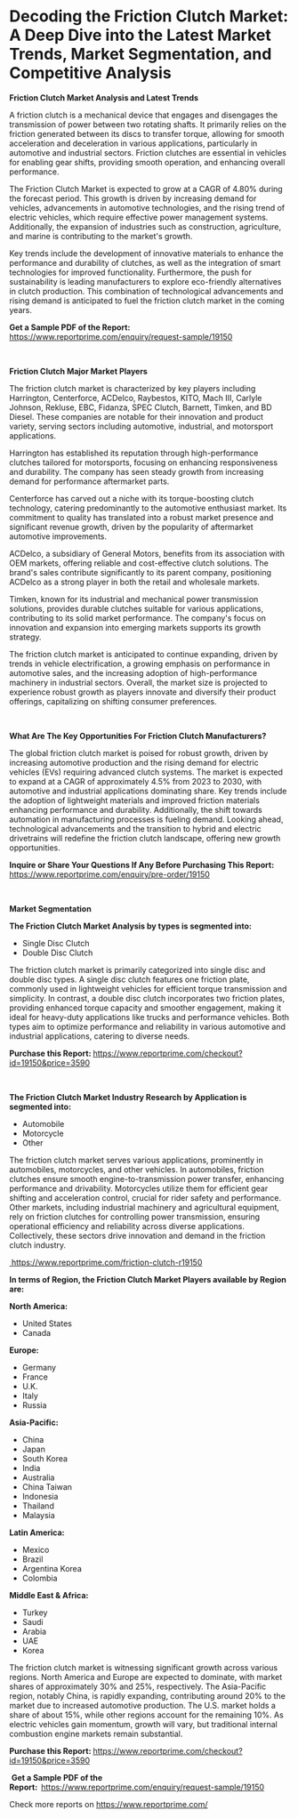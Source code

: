 <p><h1>Decoding the Friction Clutch Market: A Deep Dive into the Latest Market Trends, Market Segmentation, and Competitive Analysis</h1></p><p><strong>Friction Clutch Market Analysis and Latest Trends</strong></p>
<p><p>A friction clutch is a mechanical device that engages and disengages the transmission of power between two rotating shafts. It primarily relies on the friction generated between its discs to transfer torque, allowing for smooth acceleration and deceleration in various applications, particularly in automotive and industrial sectors. Friction clutches are essential in vehicles for enabling gear shifts, providing smooth operation, and enhancing overall performance.</p><p>The Friction Clutch Market is expected to grow at a CAGR of 4.80% during the forecast period. This growth is driven by increasing demand for vehicles, advancements in automotive technologies, and the rising trend of electric vehicles, which require effective power management systems. Additionally, the expansion of industries such as construction, agriculture, and marine is contributing to the market's growth.</p><p>Key trends include the development of innovative materials to enhance the performance and durability of clutches, as well as the integration of smart technologies for improved functionality. Furthermore, the push for sustainability is leading manufacturers to explore eco-friendly alternatives in clutch production. This combination of technological advancements and rising demand is anticipated to fuel the friction clutch market in the coming years.</p></p>
<p><strong>Get a Sample PDF of the Report:&nbsp;</strong> <a href="https://www.reportprime.com/enquiry/request-sample/19150?utm_campaign=2707&utm_medium=2&utm_source=Github&utm_content=ia&utm_term=19032025&utm_id=friction-clutch">https://www.reportprime.com/enquiry/request-sample/19150</a></p>
<p>&nbsp;</p>
<p><strong>Friction Clutch Major Market Players</strong></p>
<p><p>The friction clutch market is characterized by key players including Harrington, Centerforce, ACDelco, Raybestos, KITO, Mach III, Carlyle Johnson, Rekluse, EBC, Fidanza, SPEC Clutch, Barnett, Timken, and BD Diesel. These companies are notable for their innovation and product variety, serving sectors including automotive, industrial, and motorsport applications.</p><p>Harrington has established its reputation through high-performance clutches tailored for motorsports, focusing on enhancing responsiveness and durability. The company has seen steady growth from increasing demand for performance aftermarket parts.</p><p>Centerforce has carved out a niche with its torque-boosting clutch technology, catering predominantly to the automotive enthusiast market. Its commitment to quality has translated into a robust market presence and significant revenue growth, driven by the popularity of aftermarket automotive improvements.</p><p>ACDelco, a subsidiary of General Motors, benefits from its association with OEM markets, offering reliable and cost-effective clutch solutions. The brand's sales contribute significantly to its parent company, positioning ACDelco as a strong player in both the retail and wholesale markets.</p><p>Timken, known for its industrial and mechanical power transmission solutions, provides durable clutches suitable for various applications, contributing to its solid market performance. The company's focus on innovation and expansion into emerging markets supports its growth strategy.</p><p>The friction clutch market is anticipated to continue expanding, driven by trends in vehicle electrification, a growing emphasis on performance in automotive sales, and the increasing adoption of high-performance machinery in industrial sectors. Overall, the market size is projected to experience robust growth as players innovate and diversify their product offerings, capitalizing on shifting consumer preferences.</p></p>
<p>&nbsp;</p>
<p><strong>What Are The Key Opportunities For Friction Clutch Manufacturers?</strong></p>
<p><p>The global friction clutch market is poised for robust growth, driven by increasing automotive production and the rising demand for electric vehicles (EVs) requiring advanced clutch systems. The market is expected to expand at a CAGR of approximately 4.5% from 2023 to 2030, with automotive and industrial applications dominating share. Key trends include the adoption of lightweight materials and improved friction materials enhancing performance and durability. Additionally, the shift towards automation in manufacturing processes is fueling demand. Looking ahead, technological advancements and the transition to hybrid and electric drivetrains will redefine the friction clutch landscape, offering new growth opportunities.</p></p>
<p><strong>Inquire or Share Your Questions If Any Before Purchasing This Report:</strong> <a href="https://www.reportprime.com/enquiry/pre-order/19150?utm_campaign=2707&utm_medium=2&utm_source=Github&utm_content=ia&utm_term=19032025&utm_id=friction-clutch">https://www.reportprime.com/enquiry/pre-order/19150</a></p>
<p>&nbsp;</p>
<p><strong>Market Segmentation</strong></p>
<p><strong>The Friction Clutch Market Analysis by types is segmented into:</strong></p>
<p><ul><li>Single Disc Clutch</li><li>Double Disc Clutch</li></ul></p>
<p><p>The friction clutch market is primarily categorized into single disc and double disc types. A single disc clutch features one friction plate, commonly used in lightweight vehicles for efficient torque transmission and simplicity. In contrast, a double disc clutch incorporates two friction plates, providing enhanced torque capacity and smoother engagement, making it ideal for heavy-duty applications like trucks and performance vehicles. Both types aim to optimize performance and reliability in various automotive and industrial applications, catering to diverse needs.</p></p>
<p><strong>Purchase this Report:&nbsp;</strong><a href="https://www.reportprime.com/checkout?id=19150&price=3590&utm_campaign=2707&utm_medium=2&utm_source=Github&utm_content=ia&utm_term=19032025&utm_id=friction-clutch">https://www.reportprime.com/checkout?id=19150&price=3590</a></p>
<p>&nbsp;</p>
<p><strong>The Friction Clutch Market Industry Research by Application is segmented into:</strong></p>
<p><ul><li>Automobile</li><li>Motorcycle</li><li>Other</li></ul></p>
<p><p>The friction clutch market serves various applications, prominently in automobiles, motorcycles, and other vehicles. In automobiles, friction clutches ensure smooth engine-to-transmission power transfer, enhancing performance and drivability. Motorcycles utilize them for efficient gear shifting and acceleration control, crucial for rider safety and performance. Other markets, including industrial machinery and agricultural equipment, rely on friction clutches for controlling power transmission, ensuring operational efficiency and reliability across diverse applications. Collectively, these sectors drive innovation and demand in the friction clutch industry.</p></p>
<p><a href="https://www.reportprime.com/friction-clutch-r19150?utm_campaign=2707&utm_medium=2&utm_source=Github&utm_content=ia&utm_term=19032025&utm_id=friction-clutch">&nbsp;https://www.reportprime.com/friction-clutch-r19150</a></p>
<p><strong>In terms of Region, the Friction Clutch Market Players available by Region are:</strong></p>
<p>
    <p> <strong> North America: </strong>
        <ul>
            <li>United States</li>
            <li>Canada</li>
        </ul>
        </p> 
    <p> <strong> Europe: </strong>
        <ul>
            <li>Germany</li>
            <li>France</li>
            <li>U.K.</li>
            <li>Italy</li>
            <li>Russia</li>
        </ul>
        </p> 
    <p> <strong> Asia-Pacific: </strong>
        <ul>
            <li>China</li>
            <li>Japan</li>
            <li>South Korea</li>
            <li>India</li>
            <li>Australia</li>
            <li>China Taiwan</li>
            <li>Indonesia</li>
            <li>Thailand</li>
            <li>Malaysia</li>
        </ul>
        </p> 
    <p> <strong> Latin America: </strong>
        <ul>
            <li>Mexico</li>
            <li>Brazil</li>
            <li>Argentina Korea</li>
            <li>Colombia</li>
        </ul>
        </p> 
    <p> <strong> Middle East & Africa: </strong>
        <ul>
            <li>Turkey</li>
            <li>Saudi</li>
            <li>Arabia</li>
            <li>UAE</li>
            <li>Korea</li>
        </ul>
    </p>
    </p>
<p><p>The friction clutch market is witnessing significant growth across various regions. North America and Europe are expected to dominate, with market shares of approximately 30% and 25%, respectively. The Asia-Pacific region, notably China, is rapidly expanding, contributing around 20% to the market due to increased automotive production. The U.S. market holds a share of about 15%, while other regions account for the remaining 10%. As electric vehicles gain momentum, growth will vary, but traditional internal combustion engine markets remain substantial.</p></p>
<p><strong>Purchase this Report: </strong><a href="https://www.reportprime.com/checkout?id=19150&price=3590&utm_campaign=2707&utm_medium=2&utm_source=Github&utm_content=ia&utm_term=19032025&utm_id=friction-clutch">https://www.reportprime.com/checkout?id=19150&price=3590</a></p>
<p>&nbsp;<strong>Get a Sample PDF of the Report:&nbsp;&nbsp;</strong><a href="https://www.reportprime.com/enquiry/request-sample/19150?utm_campaign=2707&utm_medium=2&utm_source=Github&utm_content=ia&utm_term=19032025&utm_id=friction-clutch">https://www.reportprime.com/enquiry/request-sample/19150</a></p>
<p><strong></strong></p>
<p>Check more reports on <a href="https://www.reportprime.com/?utm_campaign=2707&utm_medium=2&utm_source=Github&utm_content=ia&utm_term=19032025&utm_id=friction-clutch">https://www.reportprime.com/</a></p>